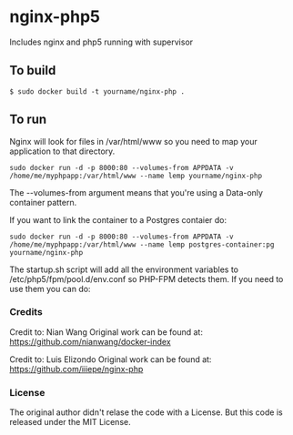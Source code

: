 # nginx-php5
Includes nginx and php5 running with supervisor

## To build

```
$ sudo docker build -t yourname/nginx-php .
```
## To run

Nginx will look for files in /var/html/www so you need to map your application to that directory.

```
sudo docker run -d -p 8000:80 --volumes-from APPDATA -v /home/me/myphpapp:/var/html/www --name lemp yourname/nginx-php
```

The --volumes-from argument means that you're using a Data-only container pattern.

If you want to link the container to a Postgres contaier do:

```
sudo docker run -d -p 8000:80 --volumes-from APPDATA -v /home/me/myphpapp:/var/html/www --name lemp postgres-container:pg yourname/nginx-php
```

The startup.sh script will add all the environment variables to /etc/php5/fpm/pool.d/env.conf so PHP-FPM detects them. If you need to use them you can do:
<?php getenv("SOME_ENV_VARIABLE_THAT_HAS_MYSQL_IN_THE_NAME"); ?>


### Credits
Credit to: Nian Wang 
Original work can be found at: https://github.com/nianwang/docker-index

Credit to: Luis Elizondo
Original work can be found at: https://github.com/iiiepe/nginx-php

### License
The original author didn't relase the code with a License. But this code is released under the MIT License.


